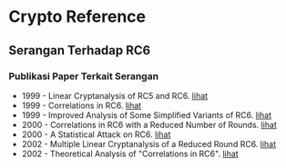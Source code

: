 # Crypto Reference

## Serangan Terhadap RC6

### Publikasi Paper Terkait Serangan

* 1999 - Linear Cryptanalysis of RC5 and RC6. [lihat](1999.borst_preneel_vandewalle.pdf)
* 1999 - Correlations in RC6. [lihat](1999.knudsen_meier.pdf)
* 1999 - Improved Analysis of Some Simplified Variants of RC6. [lihat](1999.contini_rivest_robshaw_yin.pdf)
* 2000 - Correlations in RC6 with a Reduced Number of Rounds. [lihat](2000.knudsen_meier.pdf)
* 2000 - A Statistical Attack on RC6. [lihat](2000.gilbert_handschuch_joux_vaudenay.pdf)
* 2002 - Multiple Linear Cryptanalysis of a Reduced Round RC6. [lihat](2002.shimoyama_takenaka_koshiba.pdf)
* 2002 - Theoretical Analysis of "Correlations in RC6". [lihat](2002.takenaka_shimoyama_koshiba.pdf)